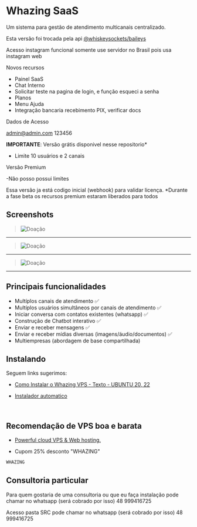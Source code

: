 # Whazing SaaS

Um sistema para gestão de atendimento multicanais centralizado.

Esta versão foi trocada pela api [@whiskeysockets/baileys](https://github.com/WhiskeySockets/Baileys)

Acesso instagram funcional somente use servidor no Brasil pois usa instagram web

Novos recursos
- Painel SaaS
- Chat Interno
- Solicitar teste na pagina de login, e função esqueci a senha
- Planos
- Menu Ajuda
- Integração bancaria recebimento PIX, verificar docs

Dados de Acesso

admin@admin.com
123456


**IMPORTANTE**: 
Versão grátis disponivel nesse repositorio*

- Limite 10 usuários e 2 canais


Versão Premium

-Não posso possui limites

Essa versão ja está codigo inicial (webhook) para validar licença.
*Durante a fase beta os recursos premium estaram liberados para todos


## Screenshots
>![Doação](screenshots/solicitarteste.png) 
___  
>![Doação](screenshots/planos.png)
___

>![Doação](screenshots/config.png)
___


## Principais funcionalidades

- Multíplos canais de atendimento ✅
- Multíplos usuários simultâneos por canais de atendimento ✅
- Iniciar conversa com contatos existentes (whatsapp) ✅
- Construção de Chatbot interativo ✅
- Enviar e receber mensagens ✅
- Enviar e receber mídias diversas (imagens/áudio/documentos) ✅
- Multiempresas (abordagem de base compartilhada)

  
## Instalando
Seguem links sugerimos:

-  [Como Instalar o Whazing VPS - Texto - UBUNTU 20, 22](docs/INSTALL_VPS_UBUNTU_20_22.md)

-  [Instalador automatico](https://github.com/cleitonme/Whazing-SaaS.instalador)
<br/>


## Recomendação de VPS boa e barata

-  [Powerful cloud VPS & Web hosting.](https://control.peramix.com/?affid=58)

- Cupom 25% desconto "WHAZING"

```bash
WHAZING
```

## Consultoria particular

Para quem gostaria de uma consultoria ou que eu faça instalação pode chamar no whatsapp (será cobrado por isso) 48 999416725

Acesso pasta SRC pode chamar no whatsapp (será cobrado por isso) 48 999416725
